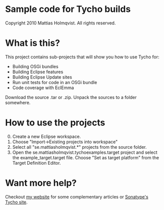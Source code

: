 # Sample code for Tycho builds

Copyright 2010 Mattias Holmqvist. All rights reserved.

# What is this?

This project contains sub-projects that will show you how to use Tycho for:

* Building OSGi bundles
* Building Eclipse features
* Building Eclipse Update sites
* Run unit tests for code in an OSGi bundle
* Code coverage with EclEmma 

Download the source .tar or .zip. Unpack the sources to a folder somewhere.

# How to use the projects

0. Create a new Eclipse workspace.
0. Choose "Import->Existing projects into workspace"
0. Select all "se.mattiasholmqvist.*" projects from the source folder.
0. Open the se.mattiasholmqvist.tychoexamples.target project and select the example_target.target file. Choose "Set as target platform" from the Target Definition Editor.

# Want more help?

Checkout [my website](http://www.mattiasholmqvist.se) for some complementary articles or [Sonatype's Tycho site](http://tycho.sonatype.org/).
